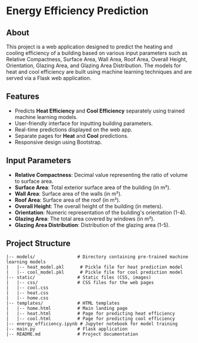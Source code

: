 # Energy Efficiency Prediction

## About

This project is a web application designed to predict the heating and cooling efficiency of a building based on various input parameters such as Relative Compactness, Surface Area, Wall Area, Roof Area, Overall Height, Orientation, Glazing Area, and Glazing Area Distribution. The models for heat and cool efficiency are built using machine learning techniques and are served via a Flask web application.

## Features

- Predicts **Heat Efficiency** and **Cool Efficiency** separately using trained machine learning models.
- User-friendly interface for inputting building parameters.
- Real-time predictions displayed on the web app.
- Separate pages for **Heat** and **Cool** predictions.
- Responsive design using Bootstrap.

## Input Parameters

- **Relative Compactness**: Decimal value representing the ratio of volume to surface area.
- **Surface Area**: Total exterior surface area of the building (in m²).
- **Wall Area**: Surface area of the walls (in m²).
- **Roof Area**: Surface area of the roof (in m²).
- **Overall Height**: The overall height of the building (in meters).
- **Orientation**: Numeric representation of the building's orientation (1-4).
- **Glazing Area**: The total area covered by windows (in m²).
- **Glazing Area Distribution**: Distribution of the glazing area (1-5).

## Project Structure

```plaintext
|-- models/                # Directory containing pre-trained machine learning models
|   |-- heat_model.pkl      # Pickle file for heat prediction model
|   |-- cool_model.pkl      # Pickle file for cool prediction model
|-- static/                # Static files (CSS, images)
|   |-- css/               # CSS files for the web pages
|   |-- cool.css
|   |-- heat.css
|   |-- home.css
|-- templates/             # HTML templates
|   |-- home.html          # Main landing page
|   |-- heat.html          # Page for predicting heat efficiency
|   |-- cool.html          # Page for predicting cool efficiency
|-- energy_efficiency.ipynb # Jupyter notebook for model training
|-- main.py                # Flask application
|-- README.md              # Project documentation


